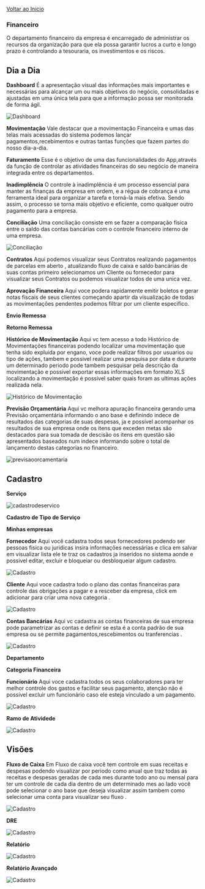 [Voltar ao Inicio](../../)

###  Financeiro
O departamento financeiro da empresa é encarregado de administrar os recursos da organização para que ela possa garantir lucros a curto e longo prazo é controlando a tesouraria, os investimentos e os riscos.

## Dia a Dia
**Dashboard**
É a apresentação visual das informações mais importantes e necessárias para alcançar um ou mais objetivos do negócio, consolidadas e ajustadas em uma única tela para que a informação possa ser monitorada de forma ágil.

![Dashboard](../prints/FINANCEIRO/DIA/Dashboard.png)

**Movimentação**
Vale destacar que a movimentação Financeira  e umas das telas mais acessadas do sistema podemos lançar pagamentos,recebimentos e outras tantas funções que fazem partes do nosso dia-a-dia.

**Faturamento**
Esse é o objetivo de uma das funcionalidades do App,através da função de controlar as atividades financeiras do seu negócio de maneira integrada entre os departamentos.

**Inadimplência**
O controle à inadimplência é um processo essencial para manter as finanças da empresa em ordem, e a régua de cobrança é uma ferramenta ideal para organizar a tarefa e torná-la mais efetiva.
Sendo assim, o processo se torna mais objetivo e eficiente, como qualquer outro pagamento para a empresa.

**Conciliação**
Uma conciliação consiste em se fazer a comparação física entre o saldo das contas bancárias com o controle financeiro interno de uma empresa.

![Conciliação](../prints/VIDEOS/CONCILIACAO.png)

**Contratos**
Aqui podemos visualizar seus Contratos realizando pagamentos de parcelas em aberto , atualizando fluxo de caixa e saldo bancárias de suas contas primeiro selecionamos um Cliente ou fornecedor para visualizar seus Contratos ou podemos visualizar todos de uma unica vez.

**Aprovação Financeira**
Aqui voce podera rapidamente emitir boletos e gerar notas fiscais de seus clientes começando apartir da visualização de todas as movimentações pendentes podemos filtrar por um cliente especifico.

**Envio Remessa**

**Retorno Remessa**

**Histórico de Movimentação**
Aqui vc tem acesso a todo Histórico de Movimentações financeiras podendo localizar uma movimentação que tenha sido expluida por engano, voce pode realizar filtros por usuarios ou tipo de ações, tambem e possivel realizar uma pesquisa por data e durante um determinado periodo pode tambem pesquisar pela descrição da movimentação e possivel exportar essas informações em formato XLS localizando a movimentação é possivel saber quais foram as ultimas ações realizada nela.

![Histórico de Movimentação](../prints/VIDEOS/histmoviment.png)

**Previsão Orçamentária**
Aqui vc melhora apuração financeira gerando uma Previsão orçamentária informando o ano base e definindo indece de resultados das categorias de suas despesas, ja e possivel acompanhar os resultados de sua empresa onde os itens que exceden metas são destacados para sua tomada de descisão
os itens em questão são apresentados baseados num indece informando sobre o total de lançamento destas categorias no financeiro.

![previsaoorcamentaria](../prints/VIDEOS/previsaoorcamentaria.png)

## Cadastro
**Serviço**

![cadastrodeservico](../prints/VIDEOS/cadastrodeservico.png)

**Cadastro de Tipo de Serviço**

**Minhas empresas**

**Fornecedor**
Aqui você cadastra todos seus fornecedores podendo ser pessoas fisica  ou juridicas insira informações necessárias e clica em salvar em visualizar lista ele te traz os cadastros ja inseridos no sistema aonde e possivel editar, excluir e bloqueiar ou desbloqueiar algum cadastro.

![Cadastro](../prints/FINANCEIRO/Cadastros/Fornecedor.png)

**Cliente**
Aqui voce cadastra todo o plano das contas financeiras para controle das obrigações a pagar e a resceber da empresa, click em adicionar para criar uma nova categoria .

![Cadastro](../prints/FINANCEIRO/Cadastros/CategoriaFinanceira.png)

**Contas Bancárias**
Aqui vc cadastra as contas financeiras de sua empresa pode parametrizar as contas e definir se esta é a conta padrão de sua empresa ou se permite pagamentos,rescebimentos ou tranferencias .

![Cadastro](../prints/FINANCEIRO/Cadastros/ContaBacaria.png)

**Departamento**

**Categoria Financeira**

**Funcionário**
Aqui voce cadastra todos os seus colaboradores para ter melhor controle dos gastos e facilitar seus pagamento, atenção não é possivel excluir um funcionário caso ele esteja vinculado a um pagamento.

![Cadastro](../prints/FINANCEIRO/Cadastros/Departamento.png)

**Ramo de Atividede**

![Cadastro](../prints/FINANCEIRO/Cadastros/RamodeAtividade.png)


## Visões
**Fluxo de Caixa**
Em Fluxo de caixa você tem controle em suas receitas e despesas podendo visualizar por periodo como anual que traz todas as receitas e despesas geradas de cada mes durante todo ano ou mensal para ter um controle de cada dia dentro de um determinado mes ao lado vocẽ pode selecionar o ano base que deseja visualizar assim tambem como selecionar uma conta para visualizar seu fluxo .

![Cadastro](../prints/FINANCEIRO/VISÕES/FluxodeCaixa.png)

**DRE**

![Cadastro](../prints/FINANCEIRO/VISÕES/DRE.png)

**Relatório**

![Cadastro](../prints/FINANCEIRO/VISÕES/Relatorios.png)

**Relatório Avançado**

![Cadastro](../prints/FINANCEIRO/VISÕES/RelatóriosFinanceiro.png)
